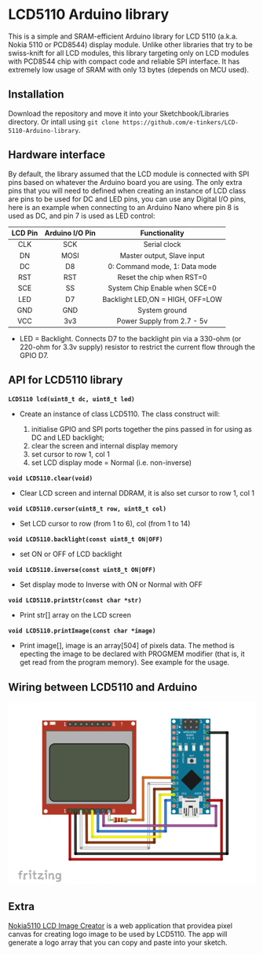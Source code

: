 # LCD5110 Arduino library
This is a simple and SRAM-efficient Arduino library for LCD 5110 (a.k.a. Nokia 5110 or PCD8544) display module. Unlike other libraries that try to be swiss-knift for all LCD modules, this library targeting only on LCD modules with PCD8544 chip with compact code and reliable SPI interface. It has extremely low usage of SRAM with only 13 bytes (depends on MCU used).

## Installation

Download the repository and move it into your Sketchbook/Libraries directory. Or intall using `git clone https://github.com/e-tinkers/LCD-5110-Arduino-library`.

## Hardware interface

By default, the library assumed that the LCD module is connected with SPI pins based on whatever the Arduino board you are using. The only extra pins that you will need to defined when creating an instance of LCD class are pins to be used for DC and LED pins, you can use any Digital I/O pins, here is an example when connecting to an Arduino Nano where pin 8 is used as DC, and pin 7 is used as LED control:

|**LCD Pin** |**Arduino I/O Pin** |**Functionality**|
|:----------:|:------------------:|:---------------:|
|CLK|SCK|Serial clock|
|DN|MOSI|Master output, Slave input|
|DC|D8|0: Command mode, 1: Data mode|
|RST|RST|Reset the chip when RST=0|
|SCE|SS|System Chip Enable when SCE=0|
|LED|D7|Backlight LED,ON = HIGH, OFF=LOW|
|GND|GND|System ground|
|VCC|3v3|Power Supply from 2.7 - 5v|

* LED = Backlight. Connects D7 to the backlight pin via a 330-ohm (or 220-ohm for 3.3v supply) resistor to restrict the current flow through the GPIO D7.

## API for LCD5110 library

**`LCD5110 lcd(uint8_t dc, uint8_t led)`**
- Create an instance of class LCD5110. The class construct will:

    1. initialise GPIO and SPI ports together the pins passed in for using as DC and LED backlight;
    2. clear the screen and internal display memory
    3. set cursor to row 1, col 1
    4. set LCD display mode = Normal (i.e. non-inverse)


**`void LCD5110.clear(void)`**
- Clear LCD screen and internal DDRAM, it is also set cursor to row 1, col 1


**`void LCD5110.cursor(uint8_t row, uint8_t col)`**
- Set LCD cursor to row (from 1 to 6), col (from 1 to 14)


**`void LCD5110.backlight(const uint8_t ON|OFF)`**
- set ON or OFF of LCD backlight


**`void LCD5110.inverse(const uint8_t ON|OFF)`**
- Set display mode to Inverse with ON or Normal with OFF


**`void LCD5110.printStr(const char *str)`**
- Print str[] array on the LCD screen


**`void LCD5110.printImage(const char *image)`**
- Print image[], image is an array[504] of pixels data. The method is epecting the image to be declared with PROGMEM modifier (that is, it get read from the program memory). See example for the usage.

## Wiring between LCD5110 and Arduino
[![wiring diagram between LCD5110 and Arduino](https://github.com/e-tinkers/LCD-5110-Arduino-library/blob/master/LCD5110_wiring_with_arduino.png)](https://github.com/e-tinkers/LCD-5110-Arduino-library/blob/master/LCD5110_wiring_with_arduino.png)
## Extra
[Nokia5110 LCD Image Creator](https://www.e-tinkers.com/nokia5110-lcd-image-creator/) is a web application that providea pixel canvas for creating logo image to be used by LCD5110. The app will generate a logo array that you can copy and paste into your sketch.
